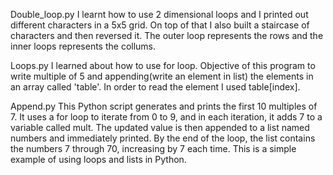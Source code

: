 Double_loop.py
I learnt how to use 2 dimensional loops and I printed out different characters in a 5x5 grid. On top of that I also built a staircase of characters and then reversed it. The outer loop represents the rows and the inner loops represents the collums. 


Loops.py
I learned about how to use for loop. Objective of this program to write multiple of 5 and appending(write an element in list) the elements in an array called 'table'.
In order to read the element I used table[index]. 

Append.py
This Python script generates and prints the first 10 multiples of 7. It uses a for loop to iterate from 0 to 9, and in each iteration, it adds 7 to a variable called mult. The updated value is then appended to a list named numbers and immediately printed. By the end of the loop, the list contains the numbers 7 through 70, increasing by 7 each time. This is a simple example of using loops and lists in Python.


